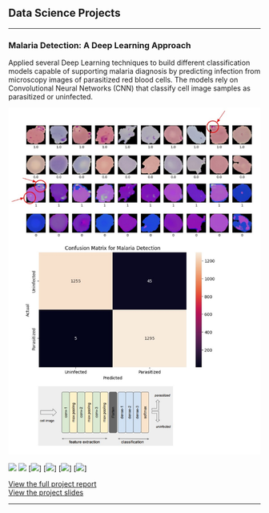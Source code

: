 ## Data Science Projects

---

### Malaria Detection: A Deep Learning Approach
Applied several Deep Learning techniques to build different classification models capable of supporting malaria diagnosis by predicting infection from microscopy images of parasitized red blood cells. The models rely on Convolutional Neural Networks (CNN) that classify cell image samples as parasitized or uninfected.

<img src="projects/malaria/image_malaria.jpg?raw=true" />

[![](https://img.shields.io/badge/Python-white?logo=python)](#)
[![](https://img.shields.io/badge/Scikit--learn-white?logo=scikit-learn)](#) 
[![](https://img.shields.io/badge/TensorFlow-white?logo=tensorflow)]
[![](https://img.shields.io/badge/Keras-white?logo=keras)]
[![](https://img.shields.io/badge/Pandas-white?logo=pandas)]
[![](https://img.shields.io/badge/Colab?logo=googlecolab)]

[View the full project report](/projects/malaria/report_malaria.html)<br>
[View the project slides](/projects/malaria/slides_malaria.pdf)


---
